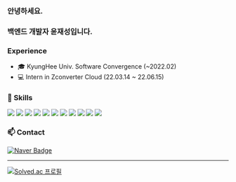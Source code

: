 ### 안녕하세요.
### 백엔드 개발자 윤재성입니다. 

### Experience
  - 🎓 KyungHee Univ. Software Convergence (~2022.02)
  - 💻 Intern in Zconverter Cloud (22.03.14 ~ 22.06.15)    

### 🌱 Skills

<img src="https://img.shields.io/badge/Python-3776AB?style=flat-square&logo=Python&logoColor=white" /> 
<img src="https://img.shields.io/badge/Java-007396?style=flat-square&logo=Java&logoColor=white" /> 
<img src="https://img.shields.io/badge/C++-00599C?style=flat-square&logo=C%2B%2B&logoColor=white" />   

<img src="https://img.shields.io/badge/SpringBoot-6DB33F?style=flat-square&logo=Spring&logoColor=white" /> 
<img src="https://img.shields.io/badge/JPA-59666C?style=flat-square&logo=Hibernate&logoColor=white" />  

<img src="https://img.shields.io/badge/GCP-4285F4?style=flat-square&logo=Google Cloud&logoColor=white" /> 
<img src="https://img.shields.io/badge/AWS-232F3E?style=flat-square&logo=Amazon AWS&logoColor=white" /> 
<img src="https://img.shields.io/badge/OpenStack-ED1944?style=flat-square&logo=OpenStack&logoColor=white" />  

<img src="https://img.shields.io/badge/NaverCloud-03C75A?style=flat-square&logo=Naver&logoColor=white" /> 
<img src="https://img.shields.io/badge/Ansible-EE0000?style=flat-square&logo=Ansible&logoColor=white" /> 
<img src="https://img.shields.io/badge/Terraform-7B42BC?style=flat-square&logo=Terraform&logoColor=white" />


### 📫 Contact

[![Naver Badge](https://img.shields.io/badge/Naver-O3C75A?style=flat-square&logo=Naver&logoColor=white)](mailto:jayjoy05@naver.com)

*** 

[![Solved.ac 프로필](http://mazassumnida.wtf/api/v2/generate_badge?boj=jayjoy05)](https://solved.ac/jayjoy05)

